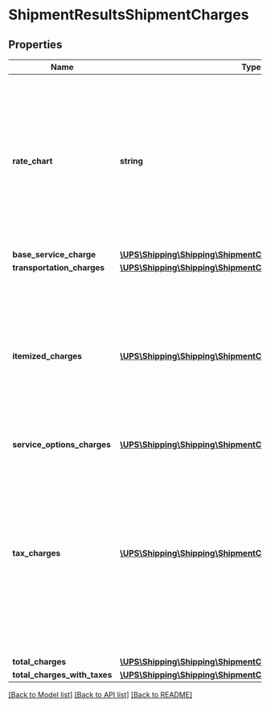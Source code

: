 # ShipmentResultsShipmentCharges

## Properties
Name | Type | Description | Notes
------------ | ------------- | ------------- | -------------
**rate_chart** | **string** | Rate Type with which Shipment is rated. Possible RateChart values for different regions will be: US 48 origin: - 1 – Daily Rates - 3 – Standard List Rates - 4 – Retail Rates.  Alaska/Hawaii origin: - 1 – Daily Rates - 3 – Standard List Rates - 4 – Retail Rates.  All Other origins: - 1 – Rates - 5 - Regional Rates - 6 - General List Rates.  3 and 4 do not apply. | [optional] 
**base_service_charge** | [**\UPS\Shipping\Shipping\ShipmentChargesBaseServiceCharge**](ShipmentChargesBaseServiceCharge.md) |  | [optional] 
**transportation_charges** | [**\UPS\Shipping\Shipping\ShipmentChargesTransportationCharges**](ShipmentChargesTransportationCharges.md) |  | 
**itemized_charges** | [**\UPS\Shipping\Shipping\ShipmentChargesItemizedCharges[]**](ShipmentChargesItemizedCharges.md) | Itemized Charges are returned only when the Subversion element is present and greater than or equal to 1601.  **NOTE:** For versions &gt;&#x3D; v2403, this element will always be returned as an array. For requests using versions &lt; v2403, this element will be returned as an array if there is more than one object and a single object if there is only 1. | [optional] 
**service_options_charges** | [**\UPS\Shipping\Shipping\ShipmentChargesServiceOptionsCharges**](ShipmentChargesServiceOptionsCharges.md) |  | 
**tax_charges** | [**\UPS\Shipping\Shipping\ShipmentChargesTaxCharges[]**](ShipmentChargesTaxCharges.md) | TaxCharges container are returned only when TaxInformationIndicator is present in request and when Negotiated Rates are not applicable. TaxCharges container contains Tax information for a given shipment.  **NOTE:** For versions &gt;&#x3D; v2403, this element will always be returned as an array. For requests using versions &lt; v2403, this element will be returned as an array if there is more than one object and a single object if there is only 1. | [optional] 
**total_charges** | [**\UPS\Shipping\Shipping\ShipmentChargesTotalCharges**](ShipmentChargesTotalCharges.md) |  | 
**total_charges_with_taxes** | [**\UPS\Shipping\Shipping\ShipmentChargesTotalChargesWithTaxes**](ShipmentChargesTotalChargesWithTaxes.md) |  | [optional] 

[[Back to Model list]](../../README.md#documentation-for-models) [[Back to API list]](../../README.md#documentation-for-api-endpoints) [[Back to README]](../../README.md)

